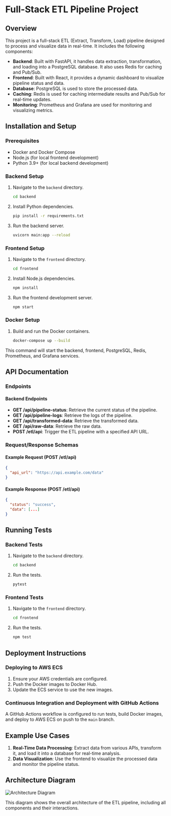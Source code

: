 # Full-Stack ETL Pipeline Project

## Overview

This project is a full-stack ETL (Extract, Transform, Load) pipeline designed to process and visualize data in real-time. It includes the following components:

- **Backend**: Built with FastAPI, it handles data extraction, transformation, and loading into a PostgreSQL database. It also uses Redis for caching and Pub/Sub.
- **Frontend**: Built with React, it provides a dynamic dashboard to visualize pipeline status and data.
- **Database**: PostgreSQL is used to store the processed data.
- **Caching**: Redis is used for caching intermediate results and Pub/Sub for real-time updates.
- **Monitoring**: Prometheus and Grafana are used for monitoring and visualizing metrics.

## Installation and Setup

### Prerequisites

- Docker and Docker Compose
- Node.js (for local frontend development)
- Python 3.9+ (for local backend development)

### Backend Setup

1. Navigate to the `backend` directory.
   ```bash
   cd backend
   ```

2. Install Python dependencies.
   ```bash
   pip install -r requirements.txt
   ```

3. Run the backend server.
   ```bash
   uvicorn main:app --reload
   ```

### Frontend Setup

1. Navigate to the `frontend` directory.
   ```bash
   cd frontend
   ```

2. Install Node.js dependencies.
   ```bash
   npm install
   ```

3. Run the frontend development server.
   ```bash
   npm start
   ```

### Docker Setup

1. Build and run the Docker containers.
   ```bash
   docker-compose up --build
   ```

This command will start the backend, frontend, PostgreSQL, Redis, Prometheus, and Grafana services.

## API Documentation

### Endpoints

#### Backend Endpoints

- **GET /api/pipeline-status**: Retrieve the current status of the pipeline.
- **GET /api/pipeline-logs**: Retrieve the logs of the pipeline.
- **GET /api/transformed-data**: Retrieve the transformed data.
- **GET /api/raw-data**: Retrieve the raw data.
- **POST /etl/api**: Trigger the ETL pipeline with a specified API URL.

### Request/Response Schemas

#### Example Request (POST /etl/api)

```json
{
  "api_url": "https://api.example.com/data"
}
```

#### Example Response (POST /etl/api)

```json
{
  "status": "success",
  "data": [...]
}
```

## Running Tests

### Backend Tests

1. Navigate to the `backend` directory.
   ```bash
   cd backend
   ```

2. Run the tests.
   ```bash
   pytest
   ```

### Frontend Tests

1. Navigate to the `frontend` directory.
   ```bash
   cd frontend
   ```

2. Run the tests.
   ```bash
   npm test
   ```

## Deployment Instructions

### Deploying to AWS ECS

1. Ensure your AWS credentials are configured.
2. Push the Docker images to Docker Hub.
3. Update the ECS service to use the new images.

### Continuous Integration and Deployment with GitHub Actions

A GitHub Actions workflow is configured to run tests, build Docker images, and deploy to AWS ECS on push to the `main` branch.

## Example Use Cases

1. **Real-Time Data Processing**: Extract data from various APIs, transform it, and load it into a database for real-time analysis.
2. **Data Visualization**: Use the frontend to visualize the processed data and monitor the pipeline status.

## Architecture Diagram

![Architecture Diagram](architecture_diagram.png)

This diagram shows the overall architecture of the ETL pipeline, including all components and their interactions.
